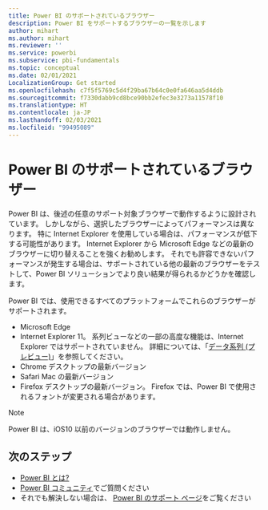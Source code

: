 ```yaml
---
title: Power BI のサポートされているブラウザー
description: Power BI をサポートするブラウザーの一覧を示します
author: mihart
ms.author: mihart
ms.reviewer: ''
ms.service: powerbi
ms.subservice: pbi-fundamentals
ms.topic: conceptual
ms.date: 02/01/2021
LocalizationGroup: Get started
ms.openlocfilehash: c7f5f5769c5d4f29ba67b64c0e0fa646aa5d4ddb
ms.sourcegitcommit: f7330dabb9cd8bce90bb2efec3e3273a11578f10
ms.translationtype: HT
ms.contentlocale: ja-JP
ms.lasthandoff: 02/03/2021
ms.locfileid: "99495089"
---
```

# <a name="supported-browsers-for-power-bi"></a>Power BI のサポートされているブラウザー

Power BI は、後述の任意のサポート対象ブラウザーで動作するように設計されています。 しかしながら、選択したブラウザーによってパフォーマンスは異なります。 特に Internet Explorer を使用している場合は、パフォーマンスが低下する可能性があります。 Internet Explorer から Microsoft Edge などの最新のブラウザーに切り替えることを強くお勧めします。 それでも許容できないパフォーマンスが発生する場合は、サポートされている他の最新のブラウザーをテストして、Power BI ソリューションでより良い結果が得られるかどうかを確認します。

Power BI では、使用できるすべてのプラットフォームでこれらのブラウザーがサポートされます。

- Microsoft Edge
- Internet Explorer 11。 系列ビューなどの一部の高度な機能は、Internet Explorer ではサポートされていません。 詳細については、「[データ系列 (プレビュー)](../collaborate-share/service-data-lineage.md)」を参照してください。
- Chrome デスクトップの最新バージョン
- Safari Mac の最新バージョン
- Firefox デスクトップの最新バージョン。 Firefox では、Power BI で使用されるフォントが変更される場合があります。 

> [!NOTE]
> Power BI は、iOS10 以前のバージョンのブラウザーでは動作しません。

## <a name="next-steps"></a>次のステップ
* [Power BI とは?](power-bi-overview.md)
* [Power BI コミュニティ](https://community.powerbi.com/)でご質問ください
* それでも解決しない場合は、 [Power BI のサポート ページ](https://powerbi.microsoft.com/support/)をご覧ください
